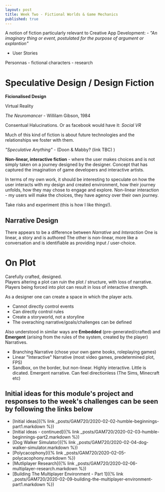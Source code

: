 ```yaml
---
layout: post
title: Week Two - Fictional Worlds & Game Mechanics
published: true
---
```


A notion of fiction particularly relevant to Creative App Development: -
_"An imaginary thing or event, postulated for the purpose of argument or explantion"_
 - User Stories

Personnas - fictional characters - research

# Speculative Design / Design Fiction

**Ficionalised Design**

Virtual Reality

_The Neuromancer_ - Willilam Gibson, 1984

Consentual Halucinations. Or as facebook would have it: _Social VR_

Much of this kind of fiction is about future technologies and the relationships we foster with them.


_"Speculative Anything"_ - (Doon & Mabby? (link TBC) )

**Non-linear, interactive fiction** - where the user makes choices and is not simply taken on a journey designed by the designer. Concept that has captured the imagination of game developers and interactive artists.

In terms of my own work, it should be interesting to speculate on how the user interacts with my design and created environment, how their journey unfolds, how they may chose to engage and explore. Non-linear interaction - my users will make the choices, they have agency over their own journey.

Take risks and experiment (this is how I like things!).

## Narrative Design

There appears to be a difference between _Narrative_ and _Interaction_
One is linear, a story and is authored
The other is non-linear, more like a conversation and is identifiable as providing input / user-choice.

# On Plot

Carefully crafted, designed. <br>
Players altering a plot can ruin the plot / structure, with loss of narrative.<br>
Players being forced into plot can result in loss of interactive strength.

As a designer one can create a space in which the player acts. 
* Cannot directly control events
* Can directly control rules
* Create a storyworld, not a storyline
* The overaching narrative/goals/challenges can be defined


Also understood in similar ways are **Embedded** (pre-generated/crafted) and **Emergent** (arising from the rules of the system, created by the player) Narratives. 

* Branching Narrative (chose your own game books, roleplaying games)
* Linear "Interactive" Narrative (most video games, predetermined plot, FPS)
* Sandbox, on the border, but non-linear. Highly interactive. Little is dicated. Emergent narrative. Can feel directionless (The Sims, Minecraft etc)







## Initial ideas for this module's project and responses to the week's challenges can be seen by following the links below

* [Initial ideas]({% link _posts/GAM720/2020-02-02-humble-beginnings-part1.markdown %})
* [Initial ideas - continued]({% link _posts/GAM720/2020-02-03-humble-beginnings-part2.markdown %})
* [Dog Walker Simulator]({% link _posts/GAM720/2020-02-04-dog-walker-simulator.markdown %})
* [Polycacophony]({% link _posts/GAM720/2020-02-05-polycacophony.markdown %})
* [Mutliplayer Research]({% link _posts/GAM720/2020-02-06-multiplayer-research.markdown %})
* [Building The Multiplayer Environment - Part 1]({% link _posts/GAM720/2020-02-09-building-the-multiplayer-environment-part1.markdown %})
